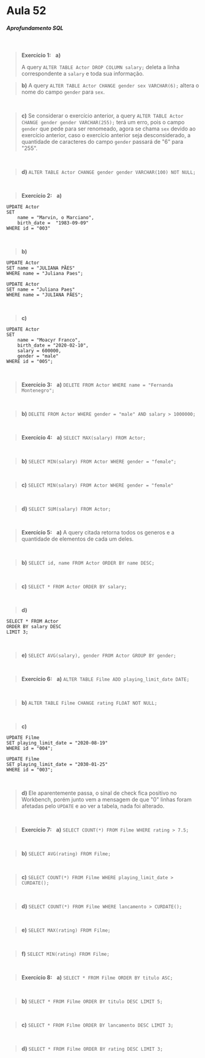 # Aula 52
##### Aprofundamento SQL

 &nbsp;
 &nbsp;

>**Exercício 1:**
>&nbsp;
>**a)** 
>
> A query ``ALTER TABLE Actor DROP COLUMN salary;`` deleta a linha correspondente a ``salary`` e toda sua informação.
 &nbsp;

>**b)**
>A query ``ALTER TABLE Actor CHANGE gender sex VARCHAR(6);`` altera o nome do campo ``gender`` para ``sex``.

&nbsp;

>**c)**
>Se considerar o exercício anterior, a query ``ALTER TABLE Actor CHANGE gender gender VARCHAR(255);`` terá um erro, pois o campo ``gender`` que pede para ser renomeado, agora se chama ``sex`` devido ao exercício anterior, caso o exercício anterior seja desconsiderado, a quantidade de
caracteres do campo ``gender`` passará de "6" para "255".

&nbsp;

>**d)**
>``ALTER TABLE Actor CHANGE gender gender VARCHAR(100) NOT NULL;``

&nbsp;
&nbsp;

>**Exercício 2:**
>&nbsp;
>**a)** 
~~~
UPDATE Actor
SET 
	name = "Marvin, o Marciano",
	birth_date =  "1983-09-09"
WHERE id = "003"
~~~

&nbsp;

>**b)**
~~~
UPDATE Actor
SET name = "JULIANA PÃES"
WHERE name = "Juliana Paes";
~~~
~~~
UPDATE Actor
SET name = "Juliana Paes"
WHERE name = "JULIANA PÃES";
~~~

&nbsp;

>**c)**
~~~
UPDATE Actor
SET 
	name = "Moacyr Franco",
	birth_date = "2020-02-10",
    salary = 600000,
    gender = "male"
WHERE id = "005";
~~~

&nbsp;
&nbsp;

>**Exercício 3:**
>&nbsp;
>**a)** 
>``DELETE FROM Actor WHERE name = "Fernanda Montenegro";``

&nbsp;

>**b)**
>``DELETE FROM Actor WHERE gender = "male" AND salary > 1000000;``

&nbsp;
&nbsp;

>**Exercício 4:**
>&nbsp;
>**a)** 
>``SELECT MAX(salary) FROM Actor;``

&nbsp;

>**b)**
>``SELECT MIN(salary) FROM Actor WHERE gender = "female";``

&nbsp;

>**c)**
>``SELECT MIN(salary) FROM Actor WHERE gender = "female"``

&nbsp;

>**d)**
>``SELECT SUM(salary) FROM Actor;``

&nbsp;
&nbsp;

>**Exercício 5:**
>&nbsp;
>**a)** 
> A query citada retorna todos os generos e a quantidade de elementos de cada um deles.

&nbsp;

>**b)**
>``SELECT id, name FROM Actor ORDER BY name DESC;``

&nbsp;

>**c)**
>``SELECT * FROM Actor ORDER BY salary;``

&nbsp;

>**d)**
~~~
SELECT * FROM Actor
ORDER BY salary DESC
LIMIT 3;
~~~

&nbsp;

>**e)**
>``SELECT AVG(salary), gender FROM Actor GROUP BY gender;``

&nbsp;
&nbsp;

>**Exercício 6:**
>&nbsp;
>**a)** 
>``ALTER TABLE Filme ADD playing_limit_date DATE;``

&nbsp;

>**b)**
>``ALTER TABLE Filme CHANGE rating FLOAT NOT NULL;``

&nbsp;

>**c)**
~~~
UPDATE Filme
SET playing_limit_date = "2020-08-19"
WHERE id = "004";
~~~
~~~
UPDATE Filme
SET playing_limit_date = "2030-01-25"
WHERE id = "003";
~~~

&nbsp;

>**d)**
> Ele aparentemente passa, o sinal de check fica positivo no Workbench, porém junto vem a mensagem de que "0" linhas foram afetadas pelo
> ``UPDATE`` e ao ver a tabela, nada foi alterado.

&nbsp;
&nbsp;

>**Exercício 7:**
>&nbsp;
>**a)** 
>``SELECT COUNT(*) FROM Filme WHERE rating > 7.5;``

&nbsp;

>**b)**
>``SELECT AVG(rating) FROM Filme;``

&nbsp;

>**c)**
>``SELECT COUNT(*) FROM Filme WHERE playing_limit_date > CURDATE();``

&nbsp;

>**d)**
>``SELECT COUNT(*) FROM Filme WHERE lancamento > CURDATE();``

&nbsp;

>**e)**
>``SELECT MAX(rating) FROM Filme;``

&nbsp;

>**f)**
``SELECT MIN(rating) FROM Filme;``

&nbsp;
&nbsp;

>**Exercício 8:**
>&nbsp;
>**a)** 
>``SELECT * FROM Filme ORDER BY titulo ASC;``

&nbsp;

>**b)**
>``SELECT * FROM Filme ORDER BY titulo DESC LIMIT 5;``

&nbsp;

>**c)**
>``SELECT * FROM Filme ORDER BY lancamento DESC LIMIT 3;``

&nbsp;

>**d)**
>``SELECT * FROM Filme ORDER BY rating DESC LIMIT 3;``